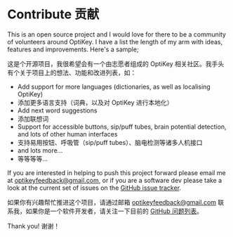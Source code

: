 Contribute
贡献
======

This is an open source project and I would love for there to be a community of volunteers around OptiKey. I have a list the length of my arm with ideas, features and improvements. Here's a sample;

这是个开源项目，我很希望会有一个由志愿者组成的 OptiKey 相关社区。我手头有个关于项目上的想法、功能和改进列表，如：

* Add support for more languages (dictionaries, as well as localising OptiKey)
* 添加更多语言支持（词典，以及对 OptiKey 进行本地化）
* Add next word suggestions
* 添加联想词
* Support for accessible buttons, sip/puff tubes, brain potential detection, and lots of other human interfaces
* 支持易用按钮、呼吸管（sip/puff tubes）、脑电检测等诸多人机接口
* and lots more...
* 等等等等...

If you are interested in helping to push this project forward please email me at [optikeyfeedback@gmail.com](mailto:optikeyfeedback@gmail.com), or if you are a software dev please take a look at the current set of issues on the [GitHub issue tracker](https://github.com/JuliusSweetland/OptiKey/issues).

如果你有兴趣帮忙推进这个项目，请通过邮箱 [optikeyfeedback@gmail.com](mailto:optikeyfeedback@gmail.com) 联系我，如果你是一个软件开发者，请关注一下目前的 [GitHub 问题列表](https://github.com/JuliusSweetland/OptiKey/issues)。

Thank you!
谢谢！


